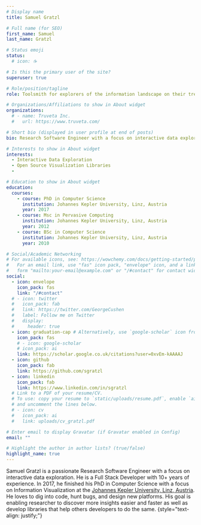 ```yaml
---
# Display name
title: Samuel Gratzl

# Full name (for SEO)
first_name: Samuel
last_name: Gratzl

# Status emoji
status:
  # icon: ☕️

# Is this the primary user of the site?
superuser: true

# Role/position/tagline
role: Toolsmith for explorers of the information landscape on their treasure hunt for valuable insights

# Organizations/Affiliations to show in About widget
organizations:
  # - name: Truveta Inc.
  #   url: https://www.truveta.com/

# Short bio (displayed in user profile at end of posts)
bio: Research Software Engineer with a focus on interactive data exploration

# Interests to show in About widget
interests:
  - Interactive Data Exploration
  - Open Source Visualization Libraries
  -

# Education to show in About widget
education:
  courses:
    - course: PhD in Computer Science
      institution: Johannes Kepler University, Linz, Austria
      year: 2017
    - course: Msc in Pervasive Computing
      institution: Johannes Kepler University, Linz, Austria
      year: 2012
    - course: BSc in Computer Science
      institution: Johannes Kepler University, Linz, Austria
      year: 2010

# Social/Academic Networking
# For available icons, see: https://wowchemy.com/docs/getting-started/page-builder/#icons
#   For an email link, use "fas" icon pack, "envelope" icon, and a link in the
#   form "mailto:your-email@example.com" or "/#contact" for contact widget.
social:
  - icon: envelope
    icon_pack: fas
    link: "/#contact"
  # - icon: twitter
  #   icon_pack: fab
  #   link: https://twitter.com/GeorgeCushen
  #   label: Follow me on Twitter
  #   display:
  #     header: true
  - icon: graduation-cap # Alternatively, use `google-scholar` icon from `ai` icon pack
    icon_pack: fas
    # - icon: google-scholar
    # icon_pack: ai
    link: https://scholar.google.co.uk/citations?user=0xvEm-kAAAAJ
  - icon: github
    icon_pack: fab
    link: https://github.com/sgratzl
  - icon: linkedin
    icon_pack: fab
    link: https://www.linkedin.com/in/sgratzl
  # Link to a PDF of your resume/CV.
  # To use: copy your resume to `static/uploads/resume.pdf`, enable `ai` icons in `params.yaml`,
  # and uncomment the lines below.
  # - icon: cv
  #   icon_pack: ai
  #   link: uploads/cv_gratzl.pdf

# Enter email to display Gravatar (if Gravatar enabled in Config)
email: ""

# Highlight the author in author lists? (true/false)
highlight_name: true
---
```


Samuel Gratzl is a passionate Research Software Engineer with a focus on interactive data exploration.
He is a Full Stack Developer with 10+ years of experience.
In 2017, he finished his PhD in Computer Science with a focus on Information Visualization at the [Johannes Kepler University, Linz, Austria](https://jku.at).
He loves to dig into code, hunt bugs, and design new platforms.
His goal is enabling researcher to discover more insights easier and faster as well as develop libraries that help others developers to do the same.
{style="text-align: justify;"}
